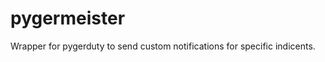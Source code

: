 pygermeister
============

Wrapper for pygerduty to send custom notifications for specific indicents.
